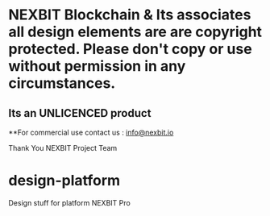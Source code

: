 # NEXBIT Blockchain & Its associates all design elements are are copyright protected. Please don't copy or use without permission in any circumstances.
## Its an UNLICENCED product
**For commercial use contact us : info@nexbit.io

Thank You
NEXBIT Project Team

# design-platform
Design stuff for platform NEXBIT Pro
